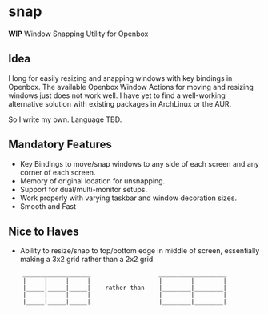 # snap

**WIP** Window Snapping Utility for Openbox

## Idea

I long for easily resizing and snapping windows with key bindings in Openbox. The available Openbox Window Actions for moving and resizing windows just does not work well. I have yet to find a well-working alternative solution with existing packages in ArchLinux or the AUR.

So I write my own. Language TBD.

## Mandatory Features

- Key Bindings to move/snap windows to any side of each screen and any corner of each screen.
- Memory of original location for unsnapping.
- Support for dual/multi-monitor setups.
- Work properly with varying taskbar and window decoration sizes.
- Smooth and Fast

## Nice to Haves

- Ability to resize/snap to top/bottom edge in middle of screen, essentially making a 3x2 grid rather than a 2x2 grid.

```
    ___________________                   ___________________
    |     |     |     |                   |        |        |
    |_____|_____|_____|    rather than    |________|________|       
    |     |     |     |                   |        |        |
    |_____|_____|_____|                   |________|________|       

```